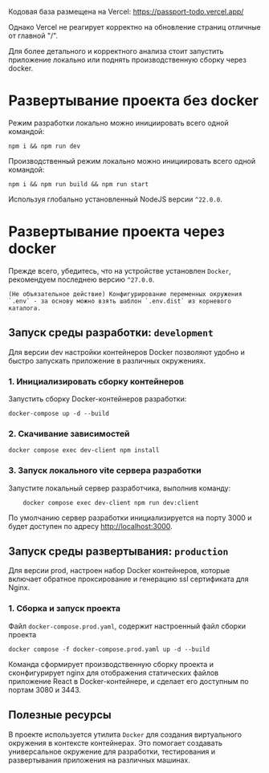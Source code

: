 Кодовая база размещена на Vercel: https://passport-todo.vercel.app/

Однако Vercel не реагирует корректно на обновление страниц отличные от главной "/".

Для более детального и корректного анализа стоит запустить приложение локально или поднять производственную сборку через docker.
# Развертывание проекта без docker
Режим разработки локально можно инициировать всего одной командой:

```shell
npm i && npm run dev
```

Производственный режим локально можно инициировать всего одной командой:

```shell
npm i && npm run build && npm run start
```

Используя глобально установленный NodeJS версии `^22.0.0`.

# Развертывание проекта через docker

Прежде всего, убедитесь, что на устройстве установлен `Docker`, рекомендуем последнею версию `^27.0.0`.

    (Не объязательное действие) Конфигурирование переменных окружения `.env` - за основу можно взять шаблон `.env.dist` из корневого каталога.

## Запуск среды разработки: `development`
Для версии dev настройки контейнеров Docker позволяют удобно и быстро запускать приложение в различных окружениях.

### 1. Инициализировать сборку контейнеров

Запустить сборку Docker-контейнеров разработки:

```shell
docker-compose up -d --build
```

### 2. Скачивание зависимостей

```shell
docker compose exec dev-client npm install
```

### 3. Запуск локального vite сервера разработки

Запустите локальный сервер разработчика, выполнив команду:

```shell
    docker compose exec dev-client npm run dev:client
```
По умолчанию сервер разработки инициализируется на порту 3000 и будет доступен по адресу [http://localhost:3000](http://localhost:3000).

## Запуск среды развертывания: `production`
Для версии prod, настроен набор Docker контейнеров, которые включает обратное проксирование и генерацию ssl сертификата для Nginx.

### 1. Сборка и запуск проекта

Файл `docker-compose.prod.yaml`, содержит настроенный файл сборки проекта

```shell
docker compose -f docker-compose.prod.yaml up -d --build
```

Команда сформирует производственную сборку проекта и сконфигурирует nginx для отображения статических файлов приложение React
в Docker-контейнере, и сделает его доступным по портам 3080 и 3443.


## Полезные ресурсы

В проекте используется утилита `Docker` для создания виртуального окружения в контексте контейнерах.
Это помогает создавать универсальное окружение для разработки, тестирования и развертывания приложения на различных машинах.
